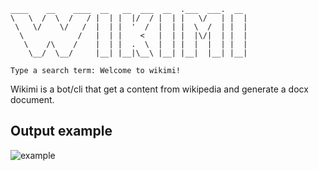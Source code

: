```
____    __    ____  __   __  ___  __  .___  ___.  __  
\   \  /  \  /   / |  | |  |/  / |  | |   \/   | |  | 
 \   \/    \/   /  |  | |  '  /  |  | |  \  /  | |  | 
  \            /   |  | |    <   |  | |  |\/|  | |  | 
   \    /\    /    |  | |  .  \  |  | |  |  |  | |  | 
    \__/  \__/     |__| |__|\__\ |__| |__|  |__| |__|                                                   

Type a search term: Welcome to wikimi! 
```
Wikimi is a bot/cli that get a content from wikipedia and generate a docx document.

## Output example
![example](https://i.imgur.com/dsaeRg6.png)
